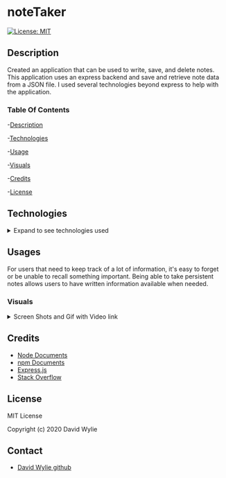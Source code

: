 # noteTaker

[![License: MIT](https://img.shields.io/badge/License-MIT-yellow.svg)](https://opensource.org/licenses/MIT)

## Description 

Created an application that can be used to write, save, and delete notes. This application uses an express backend and save and retrieve note data from a JSON file.
I used several technologies beyond express to help with the application. 

### Table Of Contents

-[Description](#Description)

-[Technologies](#Technologies)
   
-[Usage](#Usage)

-[Visuals](#Visuals)

-[Credits](#Credits)

-[License](#License) 

## Technologies

<details>
<summary>Expand to see technologies used</summary>

### Javascript

The index.js file was provided so that we could work with html.  It made use of jQuery.

#### Node

I used node to initialize package.json. After the initialization, I added express via NPM.  Also used node to run the local server instance. I also required a few built-in modules as well as making one of my own.

#### NPM

I used npm to install the dependency express that did most of the heavy lifting for this application

#### Express

Express made coding this application much easier. I made use of the express function through a variable named app.  It help to reduce the amount of code need to make request and response.  I built to main routes files. One to deal with apis and the second to deal with html.  In the html routes we main just did get requests to grab the two different html pages that were stored in the views folder. 

### CSS

I made use of all the bootstraps classes to style the html.

### HTML

All the html was provided.  I add some additional spacing, and style provided by bootstrap.  Each html was setup to generate by the job class.

</details>

## Usages

For users that need to keep track of a lot of information, it's easy to forget or be unable to recall something important. Being able to take persistent notes allows users to have written information available when needed.

### Visuals

<details>
<summary>Screen Shots and Gif with Video link</summary>

![](./develop/assets/.png)

![](./develop/assets/.png)

![](./develop/assets/.png)

![](./develop/assets/.png)

![](./develop/assets/.png)

![](./develop/assets/.png)

Click on the gif to be linked to the video

[![Gif of video](./develop/assets/teamGenerator.gif)](https://drive.google.com/file/d/181Agg39TZ2LZbTeLjCsmY9YTilF6Ii0v/view)

gif for newcode branch also a link to video

[![Gif of newcode Branch video](./develop/assets/newcodeBranch.gif)](https://drive.google.com/file/d/1EJxbwJGMmzLyrizoam69io-b7w4c6s5c/view)

![CLI for newcode Branch](./develop/assets/newcodeCli.png)

</details>

## Credits

* [Node Documents](https://nodejs.org/api/index.html)
* [npm Documents](https://www.npmjs.com/)
* [Express.js](https://expressjs.com/)
* [Stack Overflow](https://stackoverflow.com/)

## License

MIT License

Copyright (c) 2020 David Wylie

## Contact

* [David Wylie github](https://github.com/wyliedavid1984)